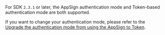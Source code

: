 <div class="mk-warning">

For SDK `2.3.1` or later, the AppSign authentication mode and Token-based authentication mode are both supported.

If you want to change your authentication mode, please refer to the [Upgrade the authentication mode from using the AppSign to Token](https://docs.zegocloud.com/faq/token_upgrade).
</div>


